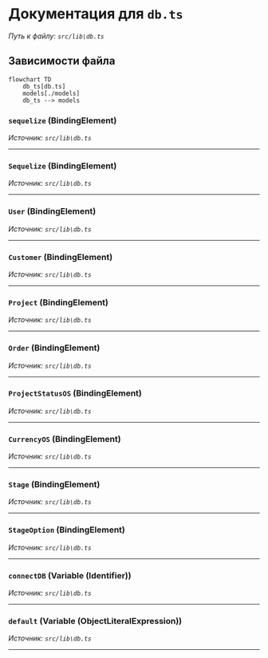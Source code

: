 # Документация для `db.ts`

*Путь к файлу: `src/lib\db.ts`*

## Зависимости файла

```mermaid
flowchart TD
    db_ts[db.ts]
    models[./models]
    db_ts --> models
```

### `sequelize` (BindingElement)

*Источник: `src/lib\db.ts`*

---
### `Sequelize` (BindingElement)

*Источник: `src/lib\db.ts`*

---
### `User` (BindingElement)

*Источник: `src/lib\db.ts`*

---
### `Customer` (BindingElement)

*Источник: `src/lib\db.ts`*

---
### `Project` (BindingElement)

*Источник: `src/lib\db.ts`*

---
### `Order` (BindingElement)

*Источник: `src/lib\db.ts`*

---
### `ProjectStatusOS` (BindingElement)

*Источник: `src/lib\db.ts`*

---
### `CurrencyOS` (BindingElement)

*Источник: `src/lib\db.ts`*

---
### `Stage` (BindingElement)

*Источник: `src/lib\db.ts`*

---
### `StageOption` (BindingElement)

*Источник: `src/lib\db.ts`*

---
### `connectDB` (Variable (Identifier))

*Источник: `src/lib\db.ts`*

---
### `default` (Variable (ObjectLiteralExpression))

*Источник: `src/lib\db.ts`*

---

